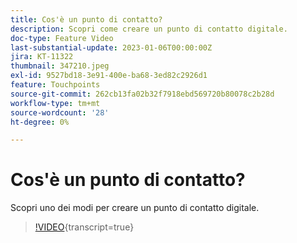 ```yaml
---
title: Cos'è un punto di contatto?
description: Scopri come creare un punto di contatto digitale.
doc-type: Feature Video
last-substantial-update: 2023-01-06T00:00:00Z
jira: KT-11322
thumbnail: 347210.jpeg
exl-id: 9527bd18-3e91-400e-ba68-3ed82c2926d1
feature: Touchpoints
source-git-commit: 262cb13fa02b32f7918ebd569720b80078c2b28d
workflow-type: tm+mt
source-wordcount: '28'
ht-degree: 0%

---
```


# Cos&#39;è un punto di contatto?

Scopri uno dei modi per creare un punto di contatto digitale.

>[!VIDEO](https://video.tv.adobe.com/v/347210/?learn=on){transcript=true}
